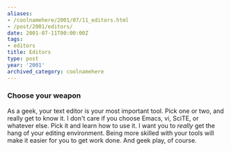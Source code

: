 ```yaml
---
aliases:
- /coolnamehere/2001/07/11_editors.html
- /post/2001/editors/
date: 2001-07-11T00:00:00Z
tags:
- editors
title: Editors
type: post
year: '2001'
archived_category: coolnamehere
---
```

<!-- TEASER_END -->

### Choose your weapon

As a geek, your text editor is your most important tool. Pick one or two, and 
really get to know it. I don't care if you choose Emacs, vi, SciTE, or whatever 
else. Pick it and learn how to use it. I want you to *really* get the hang of 
your editing environment. Being more skilled with your tools will make it easier 
for you to get work done. And geek play, of course.


